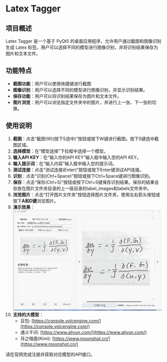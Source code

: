 # Latex Tagger

## 项目概述
Latex Tagger 是一个基于 PyQt5 的桌面应用程序，允许用户通过截图和图像识别生成 Latex 标签。用户可以选择不同的模型进行图像识别，并将识别结果保存为图片和文本文件。

## 功能特点
- **截图功能**：用户可以使用快捷键进行截图
- **图像识别**：用户可以选择不同的模型进行图像识别，并显示识别结果。
- **保存功能**：用户可以将识别结果保存为图片和文本文件。
- **图片浏览**：用户可以浏览指定文件夹中的图片，并进行上一张、下一张的切换。

## 使用说明
1. **截图**：点击“截图(W)(按下S选中)”按钮或按下W键进行截图。按下S键选中截图区域。
2. **选择模型**：在“模型选择”下拉框中选择一个模型。
3. **输入API KEY**：在“输入你的API KEY”输入框中输入您的API KEY。
4. **输入提示词**：在“输入内容”输入框中输入您的提示词。
5. **测试连接**：点击“测试连接(Enter)”按钮或按下Enter键测试API连接。
6. **识别**：点击“识别(Ctrl+Space)”按钮或按下Ctrl+Space键进行图像识别。
7. **保存**：点击“保存(Ctrl+S)”按钮或按下Ctrl+S键保存识别结果。保存的结果会存放在图片文件夹目录的上一级目录的label_images和labels文件夹中。
8. **浏览图片**：点击“打开图片文件夹”按钮选择图片文件夹，使用左右箭头按钮或按下**A和D键**浏览图片。
9. **演示效果**：
![演示效果](show.gif)
10. **支持的大模型**：
    - 豆包: [https://console.volcengine.com/](https://console.volcengine.com/)
    - 通义千问: [https://www.aliyun.com/](https://www.aliyun.com/)
    - 月之暗面(Kimi): [https://www.moonshot.cn/](https://www.moonshot.cn/)

请在官网完成注册并获取对应模型的API接口。